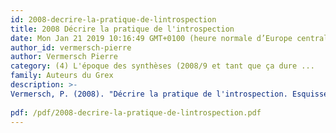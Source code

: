 ```yaml
---
id: 2008-decrire-la-pratique-de-lintrospection
title: 2008 Décrire la pratique de l'introspection
date: Mon Jan 21 2019 10:16:49 GMT+0100 (heure normale d’Europe centrale)
author_id: vermersch-pierre
author: Vermersch Pierre
category: (4) L'époque des synthèses (2008/9 et tant que ça dure ...
family: Auteurs du Grex
description: >-
Vermersch, P. (2008). "Décrire la pratique de l'introspection. Esquisse." Expliciter(77): 33-59. (version française de Describing).
 
pdf: /pdf/2008-decrire-la-pratique-de-lintrospection.pdf
---
```

